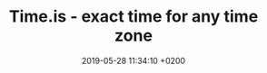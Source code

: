 ---
layout: link
title: Time.is - exact time for any time zone
date: 2019-05-28 11:34:10 +0200
description: "I think I use this weekly, to compare different timezones. They even have an iOS App."
link: http://time.is
---